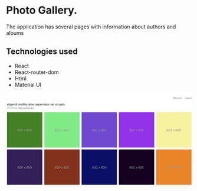 # Photo Gallery.

The application has several pages with information about authors and albums

## Technologies used

- React
- React-router-dom
- Html
- Material UI

<p align="center">
  <img alt="VS Code in action" src="./public/albums.jpg">
</p>
